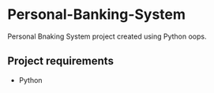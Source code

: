# Personal-Banking-System
Personal Bnaking System project created using Python oops.

## Project requirements
- Python
